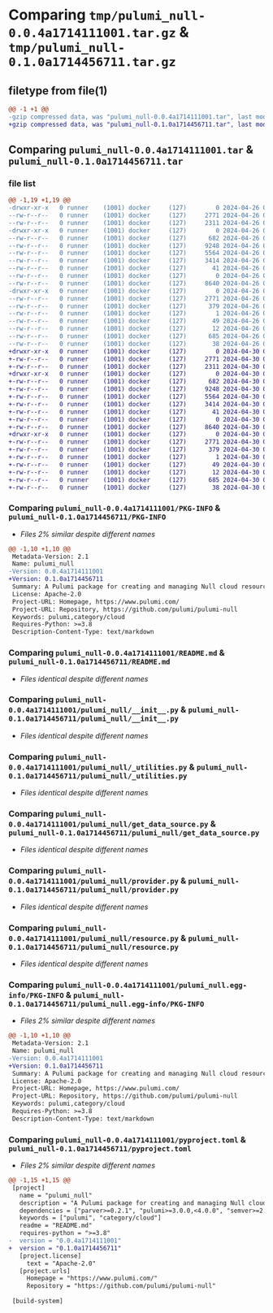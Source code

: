 # Comparing `tmp/pulumi_null-0.0.4a1714111001.tar.gz` & `tmp/pulumi_null-0.1.0a1714456711.tar.gz`

## filetype from file(1)

```diff
@@ -1 +1 @@
-gzip compressed data, was "pulumi_null-0.0.4a1714111001.tar", last modified: Fri Apr 26 06:05:02 2024, max compression
+gzip compressed data, was "pulumi_null-0.1.0a1714456711.tar", last modified: Tue Apr 30 06:09:50 2024, max compression
```

## Comparing `pulumi_null-0.0.4a1714111001.tar` & `pulumi_null-0.1.0a1714456711.tar`

### file list

```diff
@@ -1,19 +1,19 @@
-drwxr-xr-x   0 runner    (1001) docker     (127)        0 2024-04-26 06:05:02.645071 pulumi_null-0.0.4a1714111001/
--rw-r--r--   0 runner    (1001) docker     (127)     2771 2024-04-26 06:05:02.645071 pulumi_null-0.0.4a1714111001/PKG-INFO
--rw-r--r--   0 runner    (1001) docker     (127)     2311 2024-04-26 06:04:55.000000 pulumi_null-0.0.4a1714111001/README.md
-drwxr-xr-x   0 runner    (1001) docker     (127)        0 2024-04-26 06:05:02.645071 pulumi_null-0.0.4a1714111001/pulumi_null/
--rw-r--r--   0 runner    (1001) docker     (127)      682 2024-04-26 06:04:55.000000 pulumi_null-0.0.4a1714111001/pulumi_null/__init__.py
--rw-r--r--   0 runner    (1001) docker     (127)     9248 2024-04-26 06:04:55.000000 pulumi_null-0.0.4a1714111001/pulumi_null/_utilities.py
--rw-r--r--   0 runner    (1001) docker     (127)     5564 2024-04-26 06:04:55.000000 pulumi_null-0.0.4a1714111001/pulumi_null/get_data_source.py
--rw-r--r--   0 runner    (1001) docker     (127)     3414 2024-04-26 06:04:55.000000 pulumi_null-0.0.4a1714111001/pulumi_null/provider.py
--rw-r--r--   0 runner    (1001) docker     (127)       41 2024-04-26 06:04:55.000000 pulumi_null-0.0.4a1714111001/pulumi_null/pulumi-plugin.json
--rw-r--r--   0 runner    (1001) docker     (127)        0 2024-04-26 06:04:55.000000 pulumi_null-0.0.4a1714111001/pulumi_null/py.typed
--rw-r--r--   0 runner    (1001) docker     (127)     8640 2024-04-26 06:04:55.000000 pulumi_null-0.0.4a1714111001/pulumi_null/resource.py
-drwxr-xr-x   0 runner    (1001) docker     (127)        0 2024-04-26 06:05:02.645071 pulumi_null-0.0.4a1714111001/pulumi_null.egg-info/
--rw-r--r--   0 runner    (1001) docker     (127)     2771 2024-04-26 06:05:02.000000 pulumi_null-0.0.4a1714111001/pulumi_null.egg-info/PKG-INFO
--rw-r--r--   0 runner    (1001) docker     (127)      379 2024-04-26 06:05:02.000000 pulumi_null-0.0.4a1714111001/pulumi_null.egg-info/SOURCES.txt
--rw-r--r--   0 runner    (1001) docker     (127)        1 2024-04-26 06:05:02.000000 pulumi_null-0.0.4a1714111001/pulumi_null.egg-info/dependency_links.txt
--rw-r--r--   0 runner    (1001) docker     (127)       49 2024-04-26 06:05:02.000000 pulumi_null-0.0.4a1714111001/pulumi_null.egg-info/requires.txt
--rw-r--r--   0 runner    (1001) docker     (127)       12 2024-04-26 06:05:02.000000 pulumi_null-0.0.4a1714111001/pulumi_null.egg-info/top_level.txt
--rw-r--r--   0 runner    (1001) docker     (127)      685 2024-04-26 06:04:55.000000 pulumi_null-0.0.4a1714111001/pyproject.toml
--rw-r--r--   0 runner    (1001) docker     (127)       38 2024-04-26 06:05:02.645071 pulumi_null-0.0.4a1714111001/setup.cfg
+drwxr-xr-x   0 runner    (1001) docker     (127)        0 2024-04-30 06:09:50.885767 pulumi_null-0.1.0a1714456711/
+-rw-r--r--   0 runner    (1001) docker     (127)     2771 2024-04-30 06:09:50.885767 pulumi_null-0.1.0a1714456711/PKG-INFO
+-rw-r--r--   0 runner    (1001) docker     (127)     2311 2024-04-30 06:09:44.000000 pulumi_null-0.1.0a1714456711/README.md
+drwxr-xr-x   0 runner    (1001) docker     (127)        0 2024-04-30 06:09:50.885767 pulumi_null-0.1.0a1714456711/pulumi_null/
+-rw-r--r--   0 runner    (1001) docker     (127)      682 2024-04-30 06:09:44.000000 pulumi_null-0.1.0a1714456711/pulumi_null/__init__.py
+-rw-r--r--   0 runner    (1001) docker     (127)     9248 2024-04-30 06:09:44.000000 pulumi_null-0.1.0a1714456711/pulumi_null/_utilities.py
+-rw-r--r--   0 runner    (1001) docker     (127)     5564 2024-04-30 06:09:44.000000 pulumi_null-0.1.0a1714456711/pulumi_null/get_data_source.py
+-rw-r--r--   0 runner    (1001) docker     (127)     3414 2024-04-30 06:09:44.000000 pulumi_null-0.1.0a1714456711/pulumi_null/provider.py
+-rw-r--r--   0 runner    (1001) docker     (127)       41 2024-04-30 06:09:44.000000 pulumi_null-0.1.0a1714456711/pulumi_null/pulumi-plugin.json
+-rw-r--r--   0 runner    (1001) docker     (127)        0 2024-04-30 06:09:44.000000 pulumi_null-0.1.0a1714456711/pulumi_null/py.typed
+-rw-r--r--   0 runner    (1001) docker     (127)     8640 2024-04-30 06:09:44.000000 pulumi_null-0.1.0a1714456711/pulumi_null/resource.py
+drwxr-xr-x   0 runner    (1001) docker     (127)        0 2024-04-30 06:09:50.885767 pulumi_null-0.1.0a1714456711/pulumi_null.egg-info/
+-rw-r--r--   0 runner    (1001) docker     (127)     2771 2024-04-30 06:09:50.000000 pulumi_null-0.1.0a1714456711/pulumi_null.egg-info/PKG-INFO
+-rw-r--r--   0 runner    (1001) docker     (127)      379 2024-04-30 06:09:50.000000 pulumi_null-0.1.0a1714456711/pulumi_null.egg-info/SOURCES.txt
+-rw-r--r--   0 runner    (1001) docker     (127)        1 2024-04-30 06:09:50.000000 pulumi_null-0.1.0a1714456711/pulumi_null.egg-info/dependency_links.txt
+-rw-r--r--   0 runner    (1001) docker     (127)       49 2024-04-30 06:09:50.000000 pulumi_null-0.1.0a1714456711/pulumi_null.egg-info/requires.txt
+-rw-r--r--   0 runner    (1001) docker     (127)       12 2024-04-30 06:09:50.000000 pulumi_null-0.1.0a1714456711/pulumi_null.egg-info/top_level.txt
+-rw-r--r--   0 runner    (1001) docker     (127)      685 2024-04-30 06:09:44.000000 pulumi_null-0.1.0a1714456711/pyproject.toml
+-rw-r--r--   0 runner    (1001) docker     (127)       38 2024-04-30 06:09:50.885767 pulumi_null-0.1.0a1714456711/setup.cfg
```

### Comparing `pulumi_null-0.0.4a1714111001/PKG-INFO` & `pulumi_null-0.1.0a1714456711/PKG-INFO`

 * *Files 2% similar despite different names*

```diff
@@ -1,10 +1,10 @@
 Metadata-Version: 2.1
 Name: pulumi_null
-Version: 0.0.4a1714111001
+Version: 0.1.0a1714456711
 Summary: A Pulumi package for creating and managing Null cloud resources.
 License: Apache-2.0
 Project-URL: Homepage, https://www.pulumi.com/
 Project-URL: Repository, https://github.com/pulumi/pulumi-null
 Keywords: pulumi,category/cloud
 Requires-Python: >=3.8
 Description-Content-Type: text/markdown
```

### Comparing `pulumi_null-0.0.4a1714111001/README.md` & `pulumi_null-0.1.0a1714456711/README.md`

 * *Files identical despite different names*

### Comparing `pulumi_null-0.0.4a1714111001/pulumi_null/__init__.py` & `pulumi_null-0.1.0a1714456711/pulumi_null/__init__.py`

 * *Files identical despite different names*

### Comparing `pulumi_null-0.0.4a1714111001/pulumi_null/_utilities.py` & `pulumi_null-0.1.0a1714456711/pulumi_null/_utilities.py`

 * *Files identical despite different names*

### Comparing `pulumi_null-0.0.4a1714111001/pulumi_null/get_data_source.py` & `pulumi_null-0.1.0a1714456711/pulumi_null/get_data_source.py`

 * *Files identical despite different names*

### Comparing `pulumi_null-0.0.4a1714111001/pulumi_null/provider.py` & `pulumi_null-0.1.0a1714456711/pulumi_null/provider.py`

 * *Files identical despite different names*

### Comparing `pulumi_null-0.0.4a1714111001/pulumi_null/resource.py` & `pulumi_null-0.1.0a1714456711/pulumi_null/resource.py`

 * *Files identical despite different names*

### Comparing `pulumi_null-0.0.4a1714111001/pulumi_null.egg-info/PKG-INFO` & `pulumi_null-0.1.0a1714456711/pulumi_null.egg-info/PKG-INFO`

 * *Files 2% similar despite different names*

```diff
@@ -1,10 +1,10 @@
 Metadata-Version: 2.1
 Name: pulumi_null
-Version: 0.0.4a1714111001
+Version: 0.1.0a1714456711
 Summary: A Pulumi package for creating and managing Null cloud resources.
 License: Apache-2.0
 Project-URL: Homepage, https://www.pulumi.com/
 Project-URL: Repository, https://github.com/pulumi/pulumi-null
 Keywords: pulumi,category/cloud
 Requires-Python: >=3.8
 Description-Content-Type: text/markdown
```

### Comparing `pulumi_null-0.0.4a1714111001/pyproject.toml` & `pulumi_null-0.1.0a1714456711/pyproject.toml`

 * *Files 2% similar despite different names*

```diff
@@ -1,15 +1,15 @@
 [project]
   name = "pulumi_null"
   description = "A Pulumi package for creating and managing Null cloud resources."
   dependencies = ["parver>=0.2.1", "pulumi>=3.0.0,<4.0.0", "semver>=2.8.1"]
   keywords = ["pulumi", "category/cloud"]
   readme = "README.md"
   requires-python = ">=3.8"
-  version = "0.0.4a1714111001"
+  version = "0.1.0a1714456711"
   [project.license]
     text = "Apache-2.0"
   [project.urls]
     Homepage = "https://www.pulumi.com/"
     Repository = "https://github.com/pulumi/pulumi-null"
 
 [build-system]
```

